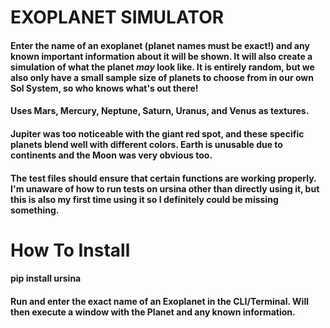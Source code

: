 # EXOPLANET SIMULATOR

#### Enter the name of an exoplanet (planet names must be exact!) and any known important information about it will be shown. It will also create a simulation of what the planet *may* look like. It is entirely random, but we also only have a small sample size of planets to choose from in our own Sol System, so who knows what's out there!

#### Uses Mars, Mercury, Neptune, Saturn, Uranus, and Venus as textures.
#### Jupiter was too noticeable with the giant red spot, and these specific planets blend well with different colors. Earth is unusable due to continents and the Moon was very obvious too.

#### The test files should ensure that certain functions are working properly. I'm unaware of how to run tests on ursina other than directly using it, but this is also my first time using it so I definitely could be missing something.

# How To Install

#### pip install ursina
#### Run and enter the exact name of an Exoplanet in the CLI/Terminal. Will then execute a window with the Planet and any known information.
